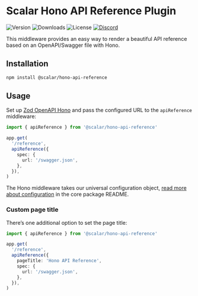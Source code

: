 # Scalar Hono API Reference Plugin

![Version](https://img.shields.io/npm/v/%40scalar/hono-api-reference)
![Downloads](https://img.shields.io/npm/dm/%40scalar/hono-api-reference)
![License](https://img.shields.io/npm/l/%40scalar%2Fhono-api-reference)
[![Discord](https://img.shields.io/discord/1135330207960678410?style=flat&color=5865F2)](https://discord.gg/8HeZcRGPFS)

This middleware provides an easy way to render a beautiful API reference based on an OpenAPI/Swagger file with Hono.

## Installation

```bash
npm install @scalar/hono-api-reference
```

## Usage

Set up [Zod OpenAPI Hono](https://hono.dev/guides/openapi) and pass the configured URL to the `apiReference` middleware:

```ts
import { apiReference } from '@scalar/hono-api-reference'

app.get(
  '/reference',
  apiReference({
    spec: {
      url: '/swagger.json',
    },
  }),
)
```

The Hono middleware takes our universal configuration object, [read more about configuration](https://github.com/scalar/scalar/tree/main/packages/api-reference#props) in the core package README.

### Custom page title

There’s one additional option to set the page title:

```ts
import { apiReference } from '@scalar/hono-api-reference'

app.get(
  '/reference',
  apiReference({
    pageTitle: 'Hono API Reference',
    spec: {
      url: '/swagger.json',
    },
  }),
)
```
